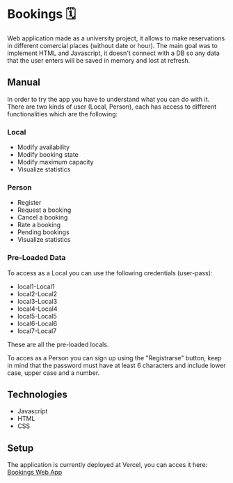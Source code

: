 # Bookings 🗓
Web application made as a university project, it allows to make reservations in different comercial places (without date or hour). The main goal was to implement HTML and Javascript, it doesn't connect with a DB so any data that the user enters will be saved in memory and lost at refresh.

## Manual
In order to try the app you have to understand what you can do with it. There are two kinds of user (Local, Person), each has access to different functionalities which are the following:
### Local
* Modify availability
* Modify booking state
* Modify maximum capacity
* Visualize statistics

### Person
* Register
* Request a booking
* Cancel a booking
* Rate a booking
* Pending bookings
* Visualize statistics

### Pre-Loaded Data

To access as a Local you can use the following credentials (user-pass):
* local1-Local1
* local2-Local2
* local3-Local3
* local4-Local4
* local5-Local5
* local6-Local6
* local7-Local7

These are all the pre-loaded locals.

To acces as a Person you can sign up using the "Registrarse" button, keep in mind that the password must have at least 6 characters and include lower case, upper case and a number.

## Technologies
* Javascript
* HTML
* CSS

## Setup
The application is currently deployed at Vercel, you can acces it here: [Bookings Web App](https://agustinmartinez-bookings.vercel.app/)
